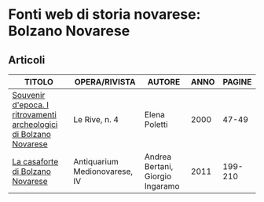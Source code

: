 # Fonti web di storia novarese: Bolzano Novarese

## Articoli

| TITOLO                                                                                                                                                                                                                     | OPERA/RIVISTA                 | AUTORE                           | ANNO | PAGINE  |
|----------------------------------------------------------------------------------------------------------------------------------------------------------------------------------------------------------------------------|-------------------------------|----------------------------------|------|---------|
| [Souvenir d'epoca. I ritrovamenti archeologici di Bolzano Novarese](https://www.academia.edu/2328985/2000_Souvenir_d_epoca_I_ritrovamenti_archeologici_di_Bolzano_Novarese_in_Le_Rive_anno_XIV_n_4_Press_grafica_editrice) | Le Rive, n. 4                 | Elena Poletti                    | 2000 | 47-49   |
| [La casaforte di Bolzano Novarese](https://www.academia.edu/33663328/La_casaforte_di_Bolzano_Novarese)                                                                                                                     | Antiquarium Medionovarese, IV | Andrea Bertani, Giorgio Ingaramo | 2011 | 199-210 |